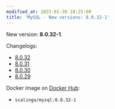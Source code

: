 ```yaml
---
modified_at: 2023-01-30 10:25:00
title: 'MySQL - New versions: 8.0.32-1'
---
```


New version: **8.0.32-1**.

Changelogs:

* [8.0.32](https://dev.mysql.com/doc/relnotes/mysql/8.0/en/news-8-0-32.html)
* [8.0.31](https://dev.mysql.com/doc/relnotes/mysql/8.0/en/news-8-0-31.html)
* [8.0.30](https://dev.mysql.com/doc/relnotes/mysql/8.0/en/news-8-0-30.html)
* [8.0.29](https://dev.mysql.com/doc/relnotes/mysql/8.0/en/news-8-0-29.html)

Docker image on [Docker Hub](https://hub.docker.com/r/scalingo/mysql):

* `scalingo/mysql:8.0.32-1`
